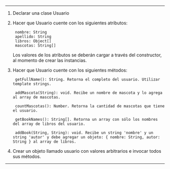 ***
1) Declarar una clase Usuario

2) Hacer que Usuario cuente con los siguientes atributos:

        nombre: String  
        apellido: String    
        libros: Object[]    
        mascotas: String[]  
    Los valores de los atributos se deberán cargar a través del constructor, al momento de crear las instancias.

3) Hacer que Usuario cuente con los siguientes métodos:

        getFullName(): String. Retorna el completo del usuario. Utilizar template strings.

        addMascota(String): void. Recibe un nombre de mascota y lo agrega al array de mascotas.

        countMascotas(): Number. Retorna la cantidad de mascotas que tiene el usuario.

        getBookNames(): String[]. Retorna un array con sólo los nombres del array de libros del usuario.

        addBook(String, String): void. Recibe un string 'nombre' y un string 'autor' y debe agregar un objeto: { nombre: String, autor: String } al array de libros.

4) Crear un objeto llamado usuario con valores arbitrarios e invocar todos sus métodos.

***
